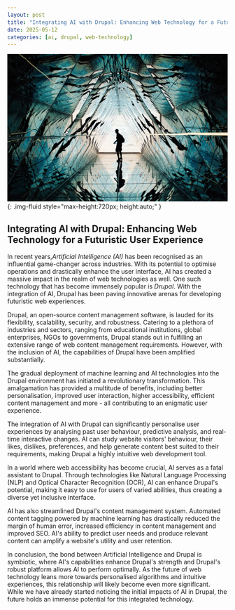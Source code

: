 ```yaml
---
layout: post
title: "Integrating AI with Drupal: Enhancing Web Technology for a Futuristic User Experience"
date: 2025-05-12
categories: [ai, drupal, web-technology]
---
```


![Image](/assets/g53dc26580d2418dd91a5266e184a632f2d326a9435ac6313f2f74e6279fd8d58e442687b88d64c74cd2ba65d56ec9cd011a60530a6b660e42ff3cfcedf99a84d_1280.jpg){: .img-fluid style="max-height:720px; height:auto;" }

## Integrating AI with Drupal: Enhancing Web Technology for a Futuristic User Experience

In recent years,_Artificial Intelligence (AI)_ has been recognised as an influential game-changer across industries. With its potential to optimise operations and drastically enhance the user interface, AI has created a massive impact in the realm of web technologies as well. One such technology that has become immensely popular is _Drupal_. With the integration of AI, Drupal has been paving innovative arenas for developing futuristic web experiences.

Drupal, an open-source content management software, is lauded for its flexibility, scalability, security, and robustness. Catering to a plethora of industries and sectors, ranging from educational institutions, global enterprises, NGOs to governments, Drupal stands out in fulfilling an extensive range of web content management requirements. However, with the inclusion of AI, the capabilities of Drupal have been amplified substantially.

The gradual deployment of machine learning and AI technologies into the Drupal environment has initiated a revolutionary transformation. This amalgamation has provided a multitude of benefits, including better personalisation, improved user interaction, higher accessibility, efficient content management and more - all contributing to an enigmatic user experience.

The integration of AI with Drupal can significantly personalise user experiences by analysing past user behaviour, predictive analysis, and real-time interactive changes. AI can study website visitors' behaviour, their likes, dislikes, preferences, and help generate content best suited to their requirements, making Drupal a highly intuitive web development tool.

In a world where web accessibility has become crucial, AI serves as a fatal assistant to Drupal. Through technologies like Natural Language Processing (NLP) and Optical Character Recognition (OCR), AI can enhance Drupal's potential, making it easy to use for users of varied abilities, thus creating a diverse yet inclusive interface.

AI has also streamlined Drupal's content management system. Automated content tagging powered by machine learning has drastically reduced the margin of human error, increased efficiency in content management and improved SEO. AI's ability to predict user needs and produce relevant content can amplify a website's utility and user retention.

In conclusion, the bond between Artificial Intelligence and Drupal is symbiotic, where AI's capabilities enhance Drupal's strength and Drupal's robust platform allows AI to perform optimally. As the future of web technology leans more towards personalised algorithms and intuitive experiences, this relationship will likely become even more significant. While we have already started noticing the initial impacts of AI in Drupal, the future holds an immense potential for this integrated technology.
